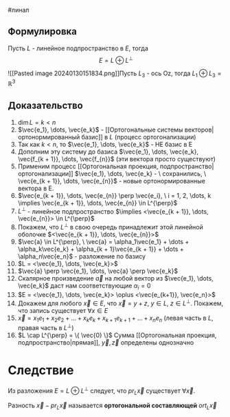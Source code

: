 #линал 
## Формулировка
Пусть $L$ - линейное подпространство в $E$, тогда $$E = L \oplus L^{\perp}$$

![[Pasted image 20240130151834.png]]Пусть $L_3$ - ось Oz, тогда $L_1 \oplus L_3 = \mathbb{R}^3$
## Доказательство
1. $\dim{L} = k < n$
2. $\vec{e_1}, \dots, \vec{e_k}$ - [[Ортогональные системы векторов|ортонормированный базис]] в $L$ (процесс ортогонализации)
3. Так как $k < n$, то $\vec{e_1}, \dots, \vec{e_k}$ - НЕ базис в E
4. Дополним эту систему до базиса $\vec{e_1}, \dots, \vec{e_k}, \vec{f_{k + 1}}, \dots, \vec{f_{n}}$ (эти вектора просто существуют)
5. Применим процесс [[Ортогональная проекция, подпространство|ортогонализации]] $\vec{e_1}, \dots, \vec{e_k} - \ сохранились, \ \vec{e_{k + 1}}, \dots, \vec{e_{n}}$ - новые ортонормированные вектора в E.
6. $\vec{e_{k + 1}}, \dots, \vec{e_{n}} \perp \vec{e_i}, \ i = 1, 2, \dots, k \implies \vec{e_{k + 1}}, \dots, \vec{e_{n}} \in L^{\perp}$
7. $L^{\perp}$ - линейное подпространство $\implies <\vec{e_{k + 1}}, \dots, \vec{e_{n}}> \in L^{\perp}$
8. Покажем, что $L^{\perp}$ в свою очередь принадлежит этой линейной оболочке $<\vec{e_{k + 1}}, \dots, \vec{e_{n}}>$
9. $\vec{a} \in L^{\perp}, \ \vec{a} = \alpha_1\vec{e_1} + \dots + \alpha_k\vec{e_k} + \alpha_{k + 1}\vec{e_{k + 1}} + \dots + \alpha_n\vec{e_n}$ - разложение по базису
10. $L = <\vec{e_1}, \dots, \vec{e_k}>$
11. $\vec{a} \perp \vec{e_1}, \dots, \vec{a} \perp \vec{e_k}$
12. Скалярное произведение $\vec{a}$ на любой вектор из $\vec{e_1}, \dots, \vec{e_k}$ даст нам соответствующие $\alpha_i = 0$
13. $E = <\vec{e_1}, \dots, \vec{e_k}> \oplus <\vec{e_{k+1}}, \vec{e_n}>$
14. Докажем для любого $\vec{x} \in E$, что $\vec{x} = y + z, \ y \in L, \ z \in L^{\perp}$. Покажем, что запись существует $\forall x \in E$
15. $\vec{x} = x_1e_1 + x_2e_2 + \dots + x_ke_k + x_{k + 1} e_{k + 1} + \dots + x_ne_n$ (левая часть в $L$, правая часть в $L^{\perp}$)
16. $L \cap L^{\perp} = \{ \vec{0} \}$ Сумма [[Ортогональная проекция, подпространство|прямая]], $\vec{y}, \vec{z}$ определены однозначно
# Следствие
Из разложения $E = L \oplus L^{\perp}$ следует, что $pr_L\vec{x}$ существует $\forall \vec{x}$.

Разность $\vec{x} - pr_L\vec{x}$ называется **ортогональной составляющей** $ort_L\vec{x}$ 